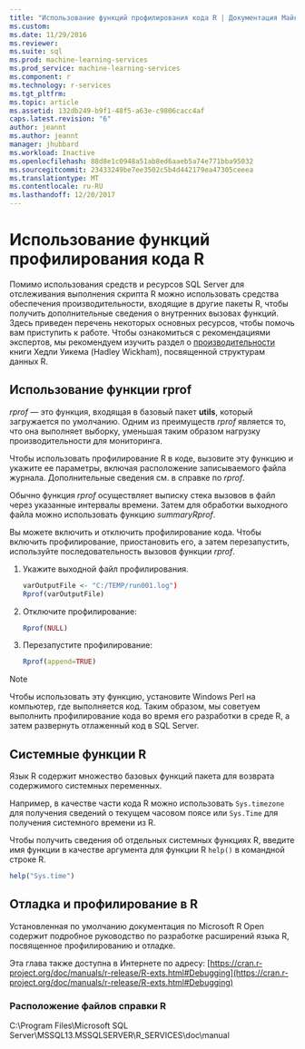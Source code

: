 ```yaml
---
title: "Использование функций профилирования кода R | Документация Майкрософт"
ms.custom: 
ms.date: 11/29/2016
ms.reviewer: 
ms.suite: sql
ms.prod: machine-learning-services
ms.prod_service: machine-learning-services
ms.component: r
ms.technology: r-services
ms.tgt_pltfrm: 
ms.topic: article
ms.assetid: 132db249-b9f1-48f5-a63e-c9806cacc4af
caps.latest.revision: "6"
author: jeannt
ms.author: jeannt
manager: jhubbard
ms.workload: Inactive
ms.openlocfilehash: 88d8e1c0948a51ab8ed6aaeb5a74e771bba95032
ms.sourcegitcommit: 23433249be7ee3502c5b4d442179ea47305ceeea
ms.translationtype: MT
ms.contentlocale: ru-RU
ms.lasthandoff: 12/20/2017
---
```

# <a name="using-r-code-profiling-functions"></a>Использование функций профилирования кода R
Помимо использования средств и ресурсов SQL Server для отслеживания выполнения скрипта R можно использовать средства обеспечения производительности, входящие в другие пакеты R, чтобы получить дополнительные сведения о внутренних вызовах функций. Здесь приведен перечень некоторых основных ресурсов, чтобы помочь вам приступить к работе. Чтобы ознакомиться с рекомендациями экспертов, мы рекомендуем изучить раздел о [производительности](http://adv-r.had.co.nz/Performance.html) книги Хедли Уикема (Hadley Wickham), посвященной структурам данных R.

## <a name="using-rprof"></a>Использование функции rprof

*rprof* — это функция, входящая в базовый пакет **utils**, который загружается по умолчанию. Одним из преимуществ *rprof* является то, что она выполняет выборку, уменьшая таким образом нагрузку производительности для мониторинга.

Чтобы использовать профилирование R в коде, вызовите эту функцию и укажите ее параметры, включая расположение записываемого файла журнала. Дополнительные сведения см. в справке по *rprof*.

Обычно функция *rprof* осуществляет выписку стека вызовов в файл через указанные интервалы времени. Затем для обработки выходного файла можно использовать функцию *summaryRprof*. 

Вы можете включить и отключить профилирование кода. Чтобы включить профилирование, приостановить его, а затем перезапустить, используйте последовательность вызовов функции *rprof*.

1. Укажите выходной файл профилирования.

    ```R
    varOutputFile <- "C:/TEMP/run001.log")
    Rprof(varOutputFile)
    ```
2. Отключите профилирование:
    ```R
    Rprof(NULL)
    ```
    
3. Перезапустите профилирование:
    ```R
    Rprof(append=TRUE)
    ```


> [!NOTE]
> Чтобы использовать эту функцию, установите Windows Perl на компьютер, где выполняется код. Таким образом, мы советуем выполнить профилирование кода во время его разработки в среде R, а затем развернуть отлаженный код в SQL Server.  


## <a name="r-system-functions"></a>Системные функции R

Язык R содержит множество базовых функций пакета для возврата содержимого системных переменных. 

Например, в качестве части кода R можно использовать `Sys.timezone` для получения сведений о текущем часовом поясе или `Sys.Time` для получения системного времени из R. 

Чтобы получить сведения об отдельных системных функциях R, введите имя функции в качестве аргумента для функции R `help()` в командной строке R.

```R
help("Sys.time")
```

## <a name="debugging-and-profiling-in-r"></a>Отладка и профилирование в R

Установленная по умолчанию документация по Microsoft R Open содержит подробное руководство по разработке расширений языка R, посвященное профилированию и отладке.

Эта глава также доступна в Интернете по адресу: [https://cran.r-project.org/doc/manuals/r-release/R-exts.html#Debugging](https://cran.r-project.org/doc/manuals/r-release/R-exts.html#Debugging)

### <a name="location-of-r-help-files"></a>Расположение файлов справки R

C:\Program Files\Microsoft SQL Server\MSSQL13.MSSQLSERVER\R_SERVICES\doc\manual



